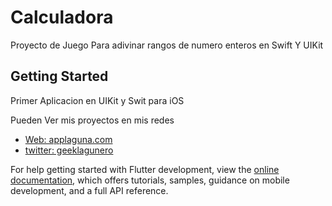 # Calculadora

Proyecto de Juego Para adivinar rangos de numero enteros en Swift Y UIKit

## Getting Started

Primer Aplicacion en UIKit y Swit para iOS

Pueden Ver mis proyectos en mis redes

- [Web: applaguna.com](https://applaguna.com)
- [twitter: geeklagunero](https://twitter.com/geeklagunero)

For help getting started with Flutter development, view the
[online documentation](https://docs.flutter.dev/), which offers tutorials,
samples, guidance on mobile development, and a full API reference.
